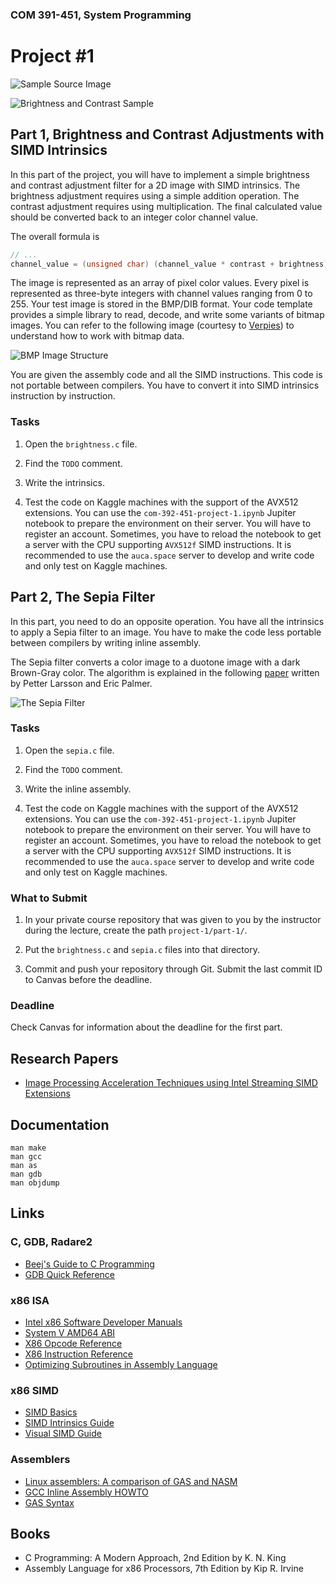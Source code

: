 ### COM 391-451, System Programming
# Project #1

![Sample Source Image](https://i.imgur.com/40Bvuur.png)

![Brightness and Contrast Sample](https://i.imgur.com/ezN6oDV.png)

## Part 1, Brightness and Contrast Adjustments with SIMD Intrinsics

In this part of the project, you will have to implement a simple brightness and
contrast adjustment filter for a 2D image with SIMD intrinsics. The
brightness adjustment requires using a simple addition operation. The contrast
adjustment requires using multiplication. The final calculated value should be
converted back to an integer color channel value.

The overall formula is

```C
// ...
channel_value = (unsigned char) (channel_value * contrast + brightness);
```

The image is represented as an array of pixel color values. Every pixel is
represented as three-byte integers with channel values ranging from 0 to 255.
Your test image is stored in the BMP/DIB format. Your code template provides a
simple library to read, decode, and write some variants of bitmap images. You can
refer to the following image (courtesy to [Verpies](https://commons.wikimedia.org/wiki/File:BMPfileFormat.png)) to understand how to work with bitmap data.

![BMP Image Structure](https://i.imgur.com/CKrcD9u.png)

You are given the assembly code and all the SIMD instructions. This code is not portable
between compilers. You have to convert it into SIMD intrinsics instruction
by instruction.

### Tasks

1. Open the `brightness.c` file.

2. Find the `TODO` comment.

3. Write the intrinsics.

4. Test the code on Kaggle machines with the support of the AVX512 extensions.
   You can use the `com-392-451-project-1.ipynb` Jupiter notebook to prepare
   the environment on their server. You will have to register an account.
   Sometimes, you have to reload the notebook to get a server with the CPU
   supporting `AVX512f` SIMD instructions. It is recommended to use the
   `auca.space` server to develop and write code and only test on Kaggle machines.

## Part 2, The Sepia Filter

In this part, you need to do an opposite operation. You have all the intrinsics to
apply a Sepia filter to an image. You have to make the code less portable between
compilers by writing inline assembly.

The Sepia filter converts a color image to a duotone image with a dark
Brown-Gray color. The algorithm is explained in the following [paper](https://software.intel.com/en-us/articles/image-processing-acceleration-techniques-using-intel-streaming-simd-extensions-and-intel-advanced-vector-extensions)
written by Petter Larsson and Eric Palmer.

![The Sepia Filter](https://i.imgur.com/bKsDknj.png)

### Tasks

1. Open the `sepia.c` file.

2. Find the `TODO` comment.

3. Write the inline assembly.

4. Test the code on Kaggle machines with the support of the AVX512 extensions.
   You can use the `com-392-451-project-1.ipynb` Jupiter notebook to prepare
   the environment on their server. You will have to register an account.
   Sometimes, you have to reload the notebook to get a server with the CPU
   supporting `AVX512f` SIMD instructions. It is recommended to use the
   `auca.space` server to develop and write code and only test on Kaggle machines.

### What to Submit

1. In your private course repository that was given to you by the instructor during the
   lecture, create the path `project-1/part-1/`.

2. Put the `brightness.c` and `sepia.c` files into that directory.

3.  Commit and push your repository through Git. Submit the last commit ID to Canvas
    before the deadline.

### Deadline

Check Canvas for information about the deadline for the first part. 

## Research Papers

* [Image Processing Acceleration Techniques using Intel Streaming SIMD Extensions](https://software.intel.com/en-us/articles/image-processing-acceleration-techniques-using-intel-streaming-simd-extensions-and-intel-advanced-vector-extensions)

## Documentation

    man make
    man gcc
    man as
    man gdb
    man objdump

## Links

### C, GDB, Radare2

* [Beej's Guide to C Programming](https://beej.us/guide/bgc)
* [GDB Quick Reference](http://users.ece.utexas.edu/~adnan/gdb-refcard.pdf)

### x86 ISA

* [Intel x86 Software Developer Manuals](https://software.intel.com/en-us/articles/intel-sdm)
* [System V AMD64 ABI](https://software.intel.com/sites/default/files/article/402129/mpx-linux64-abi.pdf)
* [X86 Opcode Reference](http://ref.x86asm.net/index.html)
* [X86 Instruction Reference](http://www.felixcloutier.com/x86)
* [Optimizing Subroutines in Assembly Language](http://www.agner.org/optimize/optimizing_assembly.pdf)

### x86 SIMD

* [SIMD Basics](https://www.codeproject.com/Articles/874396/Crunching-Numbers-with-AVX-and-AVX)
* [SIMD Intrinsics Guide](https://software.intel.com/sites/landingpage/IntrinsicsGuide)
* [Visual SIMD Guide](https://www.officedaytime.com/simd512e/)

### Assemblers

* [Linux assemblers: A comparison of GAS and NASM](https://www.ibm.com/developerworks/library/l-gas-nasm/index.html)
* [GCC Inline Assembly HOWTO](https://www.ibiblio.org/gferg/ldp/GCC-Inline-Assembly-HOWTO.html)
* [GAS Syntax](https://en.wikibooks.org/wiki/X86_Assembly/GAS_Syntax)

## Books

* C Programming: A Modern Approach, 2nd Edition by K. N. King
* Assembly Language for x86 Processors, 7th Edition by Kip R. Irvine
